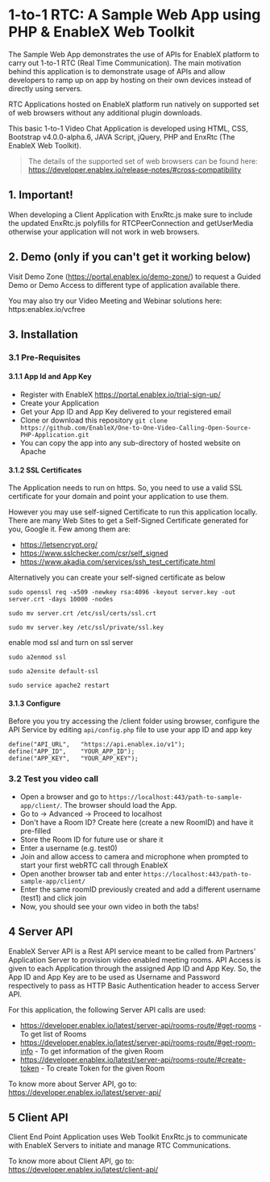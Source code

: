 # 1-to-1 RTC: A Sample Web App using PHP & EnableX Web Toolkit

The Sample Web App demonstrates the use of APIs for EnableX platform to carry out 1-to-1 RTC (Real Time Communication). The main motivation behind this application is to demonstrate usage of APIs and allow developers to ramp up on app by hosting on their own devices instead of directly using servers.

RTC Applications hosted on EnableX platform run natively on supported set of web browsers without any additional plugin downloads. 

This basic 1-to-1 Video Chat Application is developed using HTML, CSS, Bootstrap v4.0.0-alpha.6, JAVA Script, jQuery, PHP and EnxRtc (The EnableX Web Toolkit). 

>The details of the supported set of web browsers can be found here:
https://developer.enablex.io/release-notes/#cross-compatibility


## 1. Important!

When developing a Client Application with EnxRtc.js make sure to include the updated EnxRtc.js polyfills for RTCPeerConnection and getUserMedia otherwise your application will not work in web browsers.


## 2. Demo (only if you can't get it working below)

Visit Demo Zone (https://portal.enablex.io/demo-zone/) to request a Guided Demo or Demo Access to different type of application available there. 

You may also try our Video Meeting and Webinar solutions here: https:enablex.io/vcfree


## 3. Installation


### 3.1 Pre-Requisites

#### 3.1.1 App Id and App Key 

* Register with EnableX https://portal.enablex.io/trial-sign-up/
* Create your Application
* Get your App ID and App Key delivered to your registered email
* Clone or download this repository `git clone https://github.com/EnableX/One-to-One-Video-Calling-Open-Source-PHP-Application.git`
* You can copy the app into any sub-directory of hosted website on Apache

#### 3.1.2 SSL Certificates

The Application needs to run on https. So, you need to use a valid SSL certificate for your domain and point your application to use them. 

However you may use self-signed Certificate to run this application locally. There are many Web Sites to get a Self-Signed Certificate generated for you, Google it. Few among them are:
* https://letsencrypt.org/
* https://www.sslchecker.com/csr/self_signed
* https://www.akadia.com/services/ssh_test_certificate.html  

Alternatively you can create your self-signed certificate as below 

`sudo openssl req -x509 -newkey rsa:4096 -keyout server.key -out server.crt -days 10000 -nodes`

`sudo mv server.crt /etc/ssl/certs/ssl.crt`

`sudo mv server.key /etc/ssl/private/ssl.key`

enable mod ssl and turn on ssl server

`sudo a2enmod ssl`

`sudo a2ensite default-ssl`

`sudo service apache2 restart`

#### 3.1.3 Configure

Before you you try accessing the /client folder using browser, configure the API Service by editing `api/config.php` file to use your app ID and app key

``` 
define("API_URL",	"https://api.enablex.io/v1");
define("APP_ID",	"YOUR_APP_ID");	
define("APP_KEY",	"YOUR_APP_KEY");

```

### 3.2 Test you video call

* Open a browser and go to `https://localhost:443/path-to-sample-app/client/`. The browser should load the App. 
* Go to -> Advanced -> Proceed to localhost
* Don't have a Room ID? Create here (create a new RoomID) and have it pre-filled
* Store the Room ID for future use or share it
* Enter a username (e.g. test0)
* Join and allow access to camera and microphone when prompted to start your first webRTC call through EnableX
* Open another browser tab and enter `https://localhost:443/path-to-sample-app/client/`
* Enter the same roomID previously created and add a different username (test1) and click join
* Now, you should see your own video in both the tabs!


## 4 Server API

EnableX Server API is a Rest API service meant to be called from Partners' Application Server to provision video enabled 
meeting rooms. API Access is given to each Application through the assigned App ID and App Key. So, the App ID and App Key 
are to be used as Username and Password respectively to pass as HTTP Basic Authentication header to access Server API.
 
For this application, the following Server API calls are used: 
* https://developer.enablex.io/latest/server-api/rooms-route/#get-rooms - To get list of Rooms
* https://developer.enablex.io/latest/server-api/rooms-route/#get-room-info - To get information of the given Room
* https://developer.enablex.io/latest/server-api/rooms-route/#create-token - To create Token for the given Room

To know more about Server API, go to:
https://developer.enablex.io/latest/server-api/

## 5 Client API

Client End Point Application uses Web Toolkit EnxRtc.js to communicate with EnableX Servers to initiate and manage RTC Communications.  

To know more about Client API, go to:
https://developer.enablex.io/latest/client-api/
